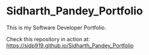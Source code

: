 # Sidharth_Pandey_Portfolio
This is my Software Developer Portfolio.

Check this repository in action at: 
https://sidp919.github.io/Sidharth_Pandey_Portfolio
